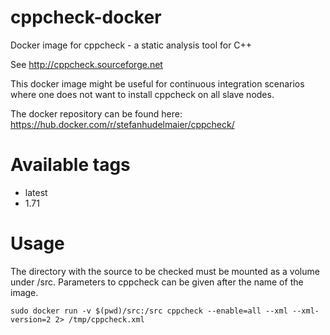 # cppcheck-docker

Docker image for cppcheck - a static analysis tool for C++

See <http://cppcheck.sourceforge.net>

This docker image might be useful for continuous integration scenarios
where one does not want to install cppcheck on all slave nodes.

The docker repository can be found here: <https://hub.docker.com/r/stefanhudelmaier/cppcheck/>

# Available tags

* latest
* 1.71

# Usage

The directory with the source to be checked must be mounted as a volume under /src.
Parameters to cppcheck can be given after the name of the image.

```
sudo docker run -v $(pwd)/src:/src cppcheck --enable=all --xml --xml-version=2 2> /tmp/cppcheck.xml
```
